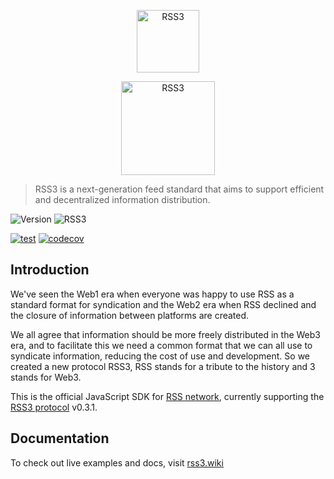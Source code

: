 <p align="center">
    <p align="center">
        <img src="https://graphics.rss3.workers.dev/" alt="RSS3" width="100">
    </p>
    <p align="center">
        <img src="https://rss3.mypinata.cloud/ipfs/QmUG6H3Z7D5P511shn7sB4CPmpjH5uZWu4m5mWX7U3Gqbu" alt="RSS3" width="150">
    </p>
</p>

> RSS3 is a next-generation feed standard that aims to support efficient and decentralized information distribution.

![Version](https://shields.io/badge/Version-v0.3.1-0072ff?style=flat-square) ![RSS3](https://ipfs.rss3.page/ipfs/QmePwn2TTaaZ6ezYFQB4XfohULEFxcqBvLmm3N3tLZMvRG)

[![test](https://github.com/NaturalSelectionLabs/RSS3-SDK-for-JavaScript/actions/workflows/test.yml/badge.svg)](https://github.com/NaturalSelectionLabs/RSS3-SDK-for-JavaScript/actions/workflows/test.yml) [![codecov](https://codecov.io/gh/NaturalSelectionLabs/RSS3-SDK-for-JavaScript/branch/develop/graph/badge.svg?token=361AKFS8AH)](https://codecov.io/gh/NaturalSelectionLabs/RSS3-SDK-for-JavaScript)

## Introduction

We've seen the Web1 era when everyone was happy to use RSS as a standard format for syndication and the Web2 era when RSS declined and the closure of information between platforms are created.

We all agree that information should be more freely distributed in the Web3 era, and to facilitate this we need a common format that we can all use to syndicate information, reducing the cost of use and development. So we created a new protocol RSS3, RSS stands for a tribute to the history and 3 stands for Web3.

This is the official JavaScript SDK for [RSS network](https://rss3.wiki/network-api.html), currently supporting the [RSS3 protocol](https://rss3.wiki/protocol.html) v0.3.1.

## Documentation

To check out live examples and docs, visit [rss3.wiki](https://rss3.wiki/rss3-sdk-for-javascript.html)
